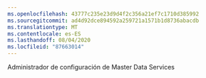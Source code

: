 ```yaml
---
ms.openlocfilehash: 43777c235e23d9d4f2c356a21ef7c1710d385992
ms.sourcegitcommit: ad4d92dce894592a259721a1571b1d8736abacdb
ms.translationtype: MT
ms.contentlocale: es-ES
ms.lasthandoff: 08/04/2020
ms.locfileid: "87663014"
---
```

Administrador de configuración de Master Data Services
